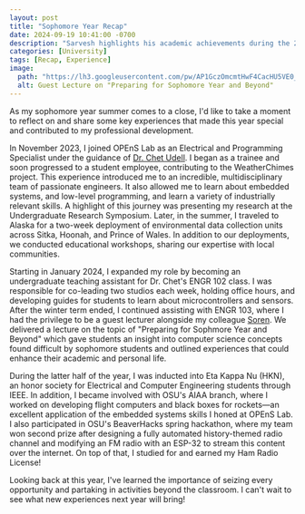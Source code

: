 ```yaml
---
layout: post
title: "Sophomore Year Recap"
date: 2024-09-19 10:41:00 -0700
description: "Sarvesh highlights his academic achievements during the 2023-2024 academic year."
categories: [University]
tags: [Recap, Experience]
image:
  path: "https://lh3.googleusercontent.com/pw/AP1GczOmcmtHwF4CacHU5VE0_i3QmgXpt0KePq7cJ1mGszWU2OnXGNXqoAJlxlDr42HZ3Oai_Xf7YnBtgBeLS4bD2T_OM83H5CgJKwtFHd9ZU8JBdP1nuA=w1920-h1080"
  alt: Guest Lecture on "Preparing for Sophomore Year and Beyond"
---
```


As my sophomore year summer comes to a close, I'd like to take a moment to reflect on and share some key experiences that made this year special and contributed to my professional development.

In November 2023, I joined OPEnS Lab as an Electrical and Programming Specialist under the guidance of [Dr. Chet Udell](https://agsci.oregonstate.edu/users/chet-udell). I began as a trainee and soon progressed to a student employee, contributing to the WeatherChimes project. This experience introduced me to an incredible, multidisciplinary team of passionate engineers. It also allowed me to learn about embedded systems, and low-level programming, and learn a variety of industrially relevant skills. A highlight of this journey was presenting my research at the Undergraduate Research Symposium. Later, in the summer, I traveled to Alaska for a two-week deployment of environmental data collection units across Sitka, Hoonah, and Prince of Wales. In addition to our deployments, we conducted educational workshops, sharing our expertise with local communities.

Starting in January 2024, I expanded my role by becoming an undergraduate teaching assistant for Dr. Chet's ENGR 102 class. I was responsible for co-leading two studios each week, holding office hours, and developing guides for students to learn about microcontrollers and sensors. After the winter term ended, I continued assisting with ENGR 103, where I had the privilege to be a guest lecturer alongside my colleague [Soren](https://www.linkedin.com/in/soren-emmons-b2628526a/). We delivered a lecture on the topic of "Preparing for Sophmore Year and Beyond" which gave students an insight into computer science concepts found difficult by sophomore students and outlined experiences that could enhance their academic and personal life.

During the latter half of the year, I was inducted into Eta Kappa Nu (HKN), an honor society for Electrical and Computer Engineering students through IEEE. In addition, I became involved with OSU's AIAA branch, where I worked on developing flight computers and black boxes for rockets—an excellent application of the embedded systems skills I honed at OPEnS Lab. I also participated in OSU's BeaverHacks spring hackathon, where my team won second prize after designing a fully automated history-themed radio channel and modifying an FM radio with an ESP-32 to stream this content over the internet. On top of that, I studied for and earned my Ham Radio License!

Looking back at this year, I've learned the importance of seizing every opportunity and partaking in activities beyond the classroom. I can't wait to see what new experiences next year will bring!

<script src="https://cdn.jsdelivr.net/npm/publicalbum@latest/embed-ui.min.js" async></script>
<div class="pa-carousel-widget" style="width:100%; height:480px; display:none;"
  data-link="https://photos.app.goo.gl/69uosU73qVYtGNPz5"
  data-title="Sophomore Year Recap"
  data-description="9 new items · Album by Sarvesh Thiruppathi Ahila"
  data-delay="3">
  <object data="https://lh3.googleusercontent.com/pw/AP1GczMb4roxbWyLy16dsQaTu538X3lrIVdj4NuJnI-oK8k-yU65xoZQ0aBerCn5XyJahE8k6nILfDp2UQjmRmMN_r9KDhN_AZGEbVWQ4YpJKMIKMYJ1fA=w1920-h1080"></object>
  <object data="https://lh3.googleusercontent.com/pw/AP1GczOmcmtHwF4CacHU5VE0_i3QmgXpt0KePq7cJ1mGszWU2OnXGNXqoAJlxlDr42HZ3Oai_Xf7YnBtgBeLS4bD2T_OM83H5CgJKwtFHd9ZU8JBdP1nuA=w1920-h1080"></object>
  <object data="https://lh3.googleusercontent.com/pw/AP1GczNF1Xhp8vVj9_43fGqafqG17dm6a2_6mE37QduH-yYYhOhzPHjN9uuCt27YXc34hImtNF43twkEiL5uzQahxsX-_Qg-oNXZjuqGeP-O2_TkHrk1PQ=w1920-h1080"></object>
  <object data="https://lh3.googleusercontent.com/pw/AP1GczOZhcQAbSBT_bJlvdsVKaYhX-0uuf_Up5MbuYBx68RYercFWKAsWGOrpgF99RgW0Cln0EvnVhOr2s15xL38vRxkAj2MQbR8H_psxRezjnK9uD1qFQ=w1920-h1080"></object>
  <object data="https://lh3.googleusercontent.com/pw/AP1GczPKpOZjDkrRGM2V6tOaFDDMRLp01_CVpl5VsOMRr26AsqP_Gmf5Fcu3geQsLMciAyEbxVfLpscIxgJ-frGYhlNvPAf06HVIpKA6xHq6XMepapRt3w=w1920-h1080"></object>
  <object data="https://lh3.googleusercontent.com/pw/AP1GczOJQb0bE8IhiP90LKD-yi4BQLz1RsUtA2UZ4HWluYKr2_t15Hrr9waA5ORMLr63acXhfpXz35pwML-UWgs0R09O4C_afbu7gSDdj8qZE8hukM41Kw=w1920-h1080"></object>
  <object data="https://lh3.googleusercontent.com/pw/AP1GczOEG05fSamPyquMzlZ5AsyQoNM4hpDO7xUbjtkhUN8VtWMzatvC4ZAFBwqz5jSiP4cMRgOl8bUi6jdzsdvWRFgbQAZnpaGuwBoCZGBJ_uUg3UiguQ=w1920-h1080"></object>
  <object data="https://lh3.googleusercontent.com/pw/AP1GczMmT9bPoHGz2yFtwhjPJ2ZvNk_eA0LcYSyIHWlppIlXaTgX7fzw_X0XiXvgJEQnlnU43dKK6dEi0Gl8wYWU7bPd8JgJskSSozJS5ybXbr7bZb1Wpg=w1920-h1080"></object>
  <object data="https://lh3.googleusercontent.com/pw/AP1GczMLBnH3_MbV8-6znaUF2zTAqWZfGCy-VV7xwCeLdyZo-G_jv4EZ0CJGCJzPA4_mnYptAQzX_zQFAR1_RZBYmpGRZPlk8GLADfSHWQ4A9_iMXWfVIQ=w1920-h1080"></object>
</div>
